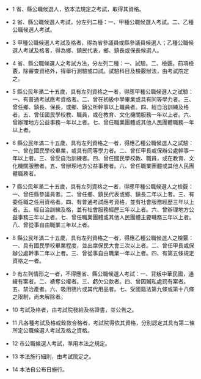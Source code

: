 * 1 省、縣公職候選人，依本法規定之考試，取得其資格。

* 2 省、縣公職候選人考試，分左列二種：一、甲種公職候選人考試。二、乙種公職候選人考試。

* 3 甲種公職候選人考試及格者，得為省參議員或縣參議員候選人；乙種公職候選人考試及格者，得為鄉、鎮民代表，鄉、鎮長或保長候選人。

* 4 省、縣公職候選人之考試方法，分左列二種：一、試驗。二、檢覈。前項檢覈，除審查資格外，得舉行測驗或口試。試驗科目及檢覈辦法，由考試院定之。

* 5 縣公民年滿二十五歲，具有左列資格之一者，得應甲種公職候選人之試驗：一、有普通考試應考資格者。二、曾在初級中學畢業或具有同等學力者。三、曾任鄉、鎮長、保長，或鄉、鎮公所幹事以上職員者。四、經自治訓練及格者。五、曾任國民學校教、職員，或在教育、文化機關服務一年以上者。六、曾辦理地方公益事務一年以上者。七、曾任職業團體或其他人民團體職務一年以上者。

* 6 縣公民年滿二十五歲，具有左列資格之一者，得應乙種公職候選人之試驗：一、曾在國民學校畢業，或具有同等學力者。二、曾任甲長或保辦公處幹事一年以上者。三、曾受自治訓練者。四、曾任國民學校教、職員，或在教育、文化機關服務者。五、曾辦理地方公益事務者。六、曾任職業團體或其他人民團體職務者。

* 7 縣公民年滿二十五歲，具有左列資格之一者，得應甲種公職候選人之檢覈：一、曾任縣參議員者。二、曾任鄉、鎮民代表或鄉、鎮長二年以上者。三、有委任職之任用資格者。四、有普通考試應考資格，並有社會服務經歷三年以上者。五、經自治訓練及格，並有社會服務經歷三年以上者。六、曾辦理地方公益事務三年以上者。七、曾任職業團體或其他人民團體主要職務三年以上者。八、曾從事自由職業三年以上者。

* 8 縣公民年滿二十五歲，具有左列資格之一者，得應乙種公職候選人之檢覈：一、具有國民學校畢業程度，並出席保民大會三次以上者。二、曾任甲長或保辦公處幹事二年以上者。三、曾從事自由職業一年以上者。四、有第五條規定資格之一者。

* 9 有左列情形之一者，不得應省、縣公職候選人考試：一、背叛中華民國，通緝有案者。二、褫奪公權者。三、虧欠公款者。四、曾因贓私處罰有案者。五、禁治產者。六、吸用鴉片或其代用品者。七、受國籍法第九條或第十八條之限制，尚未解除者。

* 10 考試及格者，由考試院發給及格證書，並公告之。

* 11 凡各種考試及格或銓敘合格者，考試院得依其資格，分別認定其具有第二條所定公職候選人考試及格之資格。

* 12 市公職候選人考試，準用本法之規定。

* 13 本法施行細則，由考試院定之。

* 14 本法自公布日施行。

